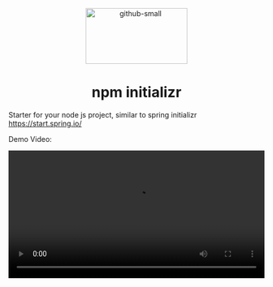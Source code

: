 <p align="center">
  <img src="https://npminit.vercel.app/app.svg" alt="github-small" height="110" width="200">
</p>
<h1 align="center">npm initializr</h1>

Starter for your node js project, similar to spring initializr https://start.spring.io/

Demo Video:

<video src="https://npminit.vercel.app/demo.mp4" controls width="100%"></video>